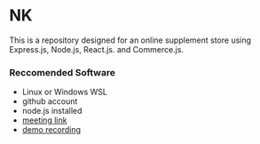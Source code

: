 # NK

This is a repository designed for an online supplement store using Express.js, Node.js, React.js. and Commerce.js. 

### Reccomended Software 
* Linux or Windows WSL 
* github account 
* node.js installed 
* [meeting link](https://www.when2meet.com/?12384152-toS24)
* [demo recording](http://somup.com/criOQbYUzc)
